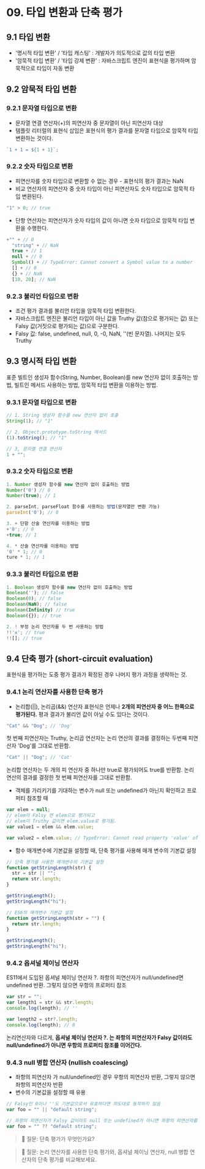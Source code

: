 # 09. 타입 변환과 단축 평가

## 9.1 타입 변환

- '명시적 타입 변환' / '타입 캐스팅' : 개발자가 의도적으로 값의 타입 변환
- '암묵적 타입 변환' / '타입 강제 변환' : 자바스크립트 엔진이 표현식을 평가하며 암묵적으로 타입이 자동 변환

## 9.2 암묵적 타입 변환

### 9.2.1 문자열 타입으로 변환

- 문자열 연결 연산자(+)의 피연산자 중 문자열이 아닌 피연산자 대상
- 템플릿 리터럴의 표현식 삽입은 표현식의 평가 결과를 문자열 타입으로 암묵적 타입 변환하는 것이다.

```javascript
`1 + 1 = ${1 + 1}`;
```

### 9.2.2 숫자 타입으로 변환

- 피연산자를 숫자 타입으로 변환할 수 없는 경우 - 표현식의 평가 결과는 NaN
- 비교 연산자의 피연산자 중 숫자 타입이 아닌 피연산자도 숫자 타입으로 암묵적 타입 변환된다.

```javascript
"1" > 0; // true
```

- 단항 연산자는 피연산자가 숫자 타입의 값이 아니면 숫자 타입으로 암묵적 타입 변환을 수행한다.

```javascript
+"" + // 0
  "string" + // NaN
  true + // 1
  null + // 0
  Symbol() + // TypeError: Cannot convert a Symbol value to a number
  [] + // 0
  {} + // NaN
  [10, 20]; // NaN
```

### 9.2.3 불리언 타입으로 변환

- 조건 평가 결과를 불리언 타입을 암묵적 타입 변환한다.
- 자바스크립트 엔진은 불리언 타입이 아닌 값을 Truthy 값(참으로 평가되는 값) 또는 Falsy 값(거짓으로 평가되는 값)으로 구분한다.
- Falsy 값: false, undefined, null, 0, -0, NaN, ''(빈 문자열). 나머지는 모두 Truthy

## 9.3 명시적 타입 변환

표준 빌트인 생성자 함수(String, Number, Boolean)를 new 연산자 없이 호출하는 방법, 빌트인 메서드 사용하는 방법, 암묵적 타입 변환을 이용하는 방법.

### 9.3.1 문자열 타입으로 변환

```javascript
// 1. String 생성자 함수를 new 연산자 없이 호출
String(1); // "1"

// 2. Object.prototype.toString 메서드
(1).toString(); // "1"

// 3, 문자열 연결 연산자
1 + "";
```

### 9.3.2 숫자 타입으로 변환

```javascript
1. Number 생성자 함수를 new 연산자 없이 호출하는 방법
Number('0') // 0
Number(true); // 1

2. parseInt, parseFloat 함수를 사용하는 방법(문자열만 변환 가능)
parseInt('0'); // 0

3. + 단항 산술 연산자를 이용하는 방법
+'0'; // 0
+true; // 1

4. * 산술 연산자를 이용하는 방법
'0' * 1; // 0
ture * 1; // 1
```

### 9.3.3 불리언 타입으로 변환

```javascript
1. Boolean 생성자 함수를 new 연산자 없이 호출하는 방법
Boolean(''); // false
Boolean(0); // false
Boolean(NaN); // false
Boolean(Infinity) // true
Boolean({}); // true

2. ! 부정 논리 연산자를 두 번 사용하는 방법
!!'x'; // true
!![]; // true
```

## 9.4 단축 평가 (short-circuit evaluation)

표현식을 평가하는 도중 평가 결과가 확정된 경우 나머지 평가 과정을 생략하는 것.

### 9.4.1 논리 연산자를 사용한 단축 평가

- 논리합(||), 논리곱(&&) 연산자 표현식은 언제나 **2개의 피연산자 중 어느 한쪽으로 평가된다.** 평과 결과가 불리언 값이 아닐 수도 있다는 것이다. 

```javascript
"Cat" && "Dog"; // 'Dog'
```

첫 번째 피연산자는 Truthy, 논리곱 연산자는 논리 연산의 결과를 결정하는 두번째 피연산자 'Dog'를 그대로 반환함.

```javascript
"Cat" || "Dog"; // 'Cat'
```

논리합 연산자는 두 개의 피 연산자 중 하나만 true로 평가되어도 true를 반환함.
논리 연산의 결과를 결정한 첫 번째 피연산자를 그대로 반환함.

- 객체를 가리키기를 기대하는 변수가 null 또는 undefined가 아닌지 확인하고 프로퍼티 참조할 때

```javascript
var elem = null;
// elem이 Falsy 면 elem으로 평가되고
// elem이 Truthy 값이면 elem.value로 평가됨.
var value1 = elem && elem.value;

var value2 = elem.value; // TypeError: Cannot read property 'value' of null
```

- 함수 매개변수에 기본값을 설정할 때, 단축 평가를 사용해 매개 변수의 기본값 설정

```javascript
// 단축 평가를 사용한 매개변수의 기본값 설정
function getStringLength(str) {
  str = str || "";
  return str.length;
}

getStringLength();
getStringLength("hi");

// ES6의 매개변수 기본값 설정
function getStringLength(str = "") {
  return str.length;
}

getStringLength();
getStringLength("hi");
```

### 9.4.2 옵셔널 체이닝 연산자

ES11에서 도입된 옵셔널 체이닝 연산자 ?.
좌항의 피연산자가 null/undefined면 undefined 반환. 그렇지 않으면 우항의 프로퍼티 참조

```javascript
var str = "";
var length1 = str && str.length;
console.log(length); // ''

var length2 = str?.length;
console.log(length); // 0
```

논리연산자와 다르게, **옵셔널 체이닝 연산자 ?. 는 좌항의 피연산자가 Falsy 값이라도 null/undefined가 아니면 우항의 프로퍼티 참조를 이어간다.**

### 9.4.3 null 병합 연산자 (nullish coalescing)

- 좌항의 피연산자 가 null/undefined인 경우 우항의 피연산자 반환, 그렇지 않으면 좌항의 피연산자 반환
- 변수의 기본값을 설정할 때 유용

```javascript
// Falsy인 0이나 ''도 기본값으로서 유효하다면 의도대로 동작하지 않음
var foo = "" || "default string";

// 좌항의 피연산자가 Falsy 값이라도 null 또는 undefined가 아니면 좌항의 피연산자를 반환
var foo = "" ?? "default string";
```

> 🙋 질문: 단축 평가가 무엇인가요?

> 🙋 질문: 논리 연산자를 사용한 단축 평가와, 옵셔널 체이닝 연산자, null 병합 연산자의 단축 평가를 비교해보세요.
